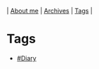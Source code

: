 | [About me](https://franknyro.github.io/blog/) | [Archives](https://franknyro.github.io/blog/archives) | [Tags](https://franknyro.github.io/blog/tags) | 

# Tags
- [#Diary](https://franknyro.github.io/blog/tags/diary)